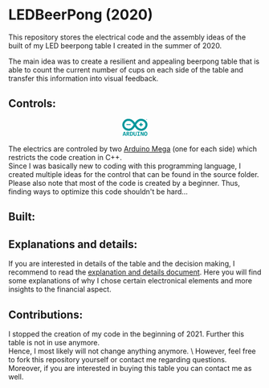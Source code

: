 # LEDBeerPong (2020)

This repository stores the electrical code and the assembly ideas of the built of my LED beerpong table I created in the summer of 2020.

The main idea was to create a resilient and appealing beerpong table that is able to count the current number of cups on each side of the table and transfer this information into visual feedback.

## Controls:

<div align="center">
  <p>
      <img width="10%" src="docs/arduino_logo.svg">
  </p>
</div>

The electrics are controled by two [Arduino Mega](https://www.reichelt.de/de/de/arduino-mega-2560-atmega-2560-usb-arduino-mega-p119696.html) (one for each side) which restricts the code creation in C++. \
Since I was basically new to coding with this programming language, I created multiple ideas for the control that can be found in the source folder. \
Please also note that most of the code is created by a beginner. Thus, finding ways to optimize this code shouldn't be hard...

## Built:


## Explanations and details:

If you are interested in details of the table and the decision making, I recommend to read the [explanation and details document](docs/README.md). Here you will find some explanations of why I chose certain electronical elements and more insights to the financial aspect.

## Contributions:

I stopped the creation of my code in the beginning of 2021. Further this table is not in use anymore. \
Hence, I most likely will not change anything anymore. \ However, feel free to fork this repository yourself or contact me regarding questions. \
Moreover, if you are interested in buying this table you can contact me as well.